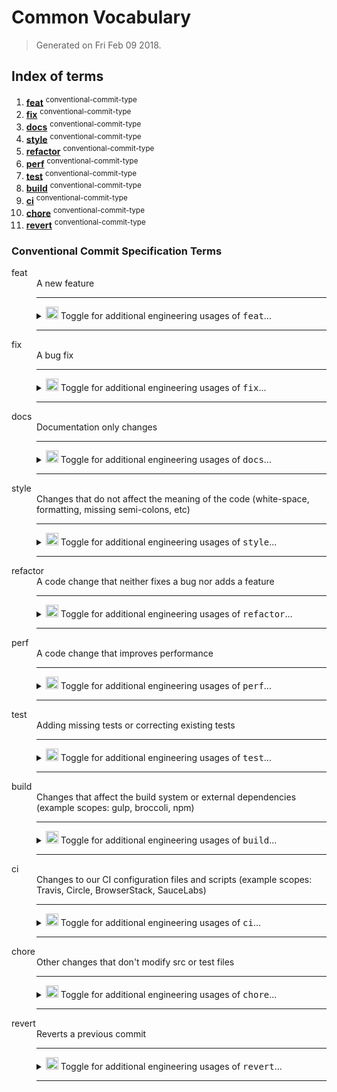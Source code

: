# Common Vocabulary

> Generated on Fri Feb 09 2018.

## Index of terms

1.  [**feat**](#feat) <sup>conventional-commit-type</sup>
1.  [**fix**](#fix) <sup>conventional-commit-type</sup>
1.  [**docs**](#docs) <sup>conventional-commit-type</sup>
1.  [**style**](#style) <sup>conventional-commit-type</sup>
1.  [**refactor**](#refactor) <sup>conventional-commit-type</sup>
1.  [**perf**](#perf) <sup>conventional-commit-type</sup>
1.  [**test**](#test) <sup>conventional-commit-type</sup>
1.  [**build**](#build) <sup>conventional-commit-type</sup>
1.  [**ci**](#ci) <sup>conventional-commit-type</sup>
1.  [**chore**](#chore) <sup>conventional-commit-type</sup>
1.  [**revert**](#revert) <sup>conventional-commit-type</sup>

### Conventional Commit Specification Terms

<dl>
<dt><a name="feat"></a>feat</dt>
<dd>A new feature
  <hr>
  <details>
  <summary><img align="bottom" alt="info" height="20" width="20" src="https://cdnjs.cloudflare.com/ajax/libs/octicons/4.4.0/svg/info.svg"> Toggle for additional engineering usages of <samp>feat</samp>...</summary>
  <ul><p>
  <!-- categories -->

  <p><em>Category</em>
  <blockquote><ul>
    <li>conventional-commit-type</li>
  </blockquote>

  <!-- commit log headers -->

  <!-- labels -->

</details>
<hr>
</dd>
</ul>
<!-- definition -->
<dt><a name="fix"></a>fix</dt>
<dd>A bug fix
  <hr>
  <details>
  <summary><img align="bottom" alt="info" height="20" width="20" src="https://cdnjs.cloudflare.com/ajax/libs/octicons/4.4.0/svg/info.svg"> Toggle for additional engineering usages of <samp>fix</samp>...</summary>
  <ul><p>
  <!-- categories -->

  <p><em>Category</em>
  <blockquote><ul>
    <li>conventional-commit-type</li>
  </blockquote>

  <!-- commit log headers -->

  <!-- labels -->

</details>
<hr>
</dd>
</ul>
<!-- definition -->
<dt><a name="docs"></a>docs</dt>
<dd>Documentation only changes
  <hr>
  <details>
  <summary><img align="bottom" alt="info" height="20" width="20" src="https://cdnjs.cloudflare.com/ajax/libs/octicons/4.4.0/svg/info.svg"> Toggle for additional engineering usages of <samp>docs</samp>...</summary>
  <ul><p>
  <!-- categories -->

  <p><em>Category</em>
  <blockquote><ul>
    <li>conventional-commit-type</li>
  </blockquote>

  <!-- commit log headers -->

  <!-- labels -->

</details>
<hr>
</dd>
</ul>
<!-- definition -->
<dt><a name="style"></a>style</dt>
<dd>Changes that do not affect the meaning of the code (white-space, formatting, missing semi-colons, etc)
  <hr>
  <details>
  <summary><img align="bottom" alt="info" height="20" width="20" src="https://cdnjs.cloudflare.com/ajax/libs/octicons/4.4.0/svg/info.svg"> Toggle for additional engineering usages of <samp>style</samp>...</summary>
  <ul><p>
  <!-- categories -->

  <p><em>Category</em>
  <blockquote><ul>
    <li>conventional-commit-type</li>
  </blockquote>

  <!-- commit log headers -->

  <!-- labels -->

</details>
<hr>
</dd>
</ul>
<!-- definition -->
<dt><a name="refactor"></a>refactor</dt>
<dd>A code change that neither fixes a bug nor adds a feature
  <hr>
  <details>
  <summary><img align="bottom" alt="info" height="20" width="20" src="https://cdnjs.cloudflare.com/ajax/libs/octicons/4.4.0/svg/info.svg"> Toggle for additional engineering usages of <samp>refactor</samp>...</summary>
  <ul><p>
  <!-- categories -->

  <p><em>Category</em>
  <blockquote><ul>
    <li>conventional-commit-type</li>
  </blockquote>

  <!-- commit log headers -->

  <!-- labels -->

</details>
<hr>
</dd>
</ul>
<!-- definition -->
<dt><a name="perf"></a>perf</dt>
<dd>A code change that improves performance
  <hr>
  <details>
  <summary><img align="bottom" alt="info" height="20" width="20" src="https://cdnjs.cloudflare.com/ajax/libs/octicons/4.4.0/svg/info.svg"> Toggle for additional engineering usages of <samp>perf</samp>...</summary>
  <ul><p>
  <!-- categories -->

  <p><em>Category</em>
  <blockquote><ul>
    <li>conventional-commit-type</li>
  </blockquote>

  <!-- commit log headers -->

  <!-- labels -->

</details>
<hr>
</dd>
</ul>
<!-- definition -->
<dt><a name="test"></a>test</dt>
<dd>Adding missing tests or correcting existing tests
  <hr>
  <details>
  <summary><img align="bottom" alt="info" height="20" width="20" src="https://cdnjs.cloudflare.com/ajax/libs/octicons/4.4.0/svg/info.svg"> Toggle for additional engineering usages of <samp>test</samp>...</summary>
  <ul><p>
  <!-- categories -->

  <p><em>Category</em>
  <blockquote><ul>
    <li>conventional-commit-type</li>
  </blockquote>

  <!-- commit log headers -->

  <!-- labels -->

</details>
<hr>
</dd>
</ul>
<!-- definition -->
<dt><a name="build"></a>build</dt>
<dd>Changes that affect the build system or external dependencies (example scopes: gulp, broccoli, npm)
  <hr>
  <details>
  <summary><img align="bottom" alt="info" height="20" width="20" src="https://cdnjs.cloudflare.com/ajax/libs/octicons/4.4.0/svg/info.svg"> Toggle for additional engineering usages of <samp>build</samp>...</summary>
  <ul><p>
  <!-- categories -->

  <p><em>Category</em>
  <blockquote><ul>
    <li>conventional-commit-type</li>
  </blockquote>

  <!-- commit log headers -->

  <!-- labels -->

</details>
<hr>
</dd>
</ul>
<!-- definition -->
<dt><a name="ci"></a>ci</dt>
<dd>Changes to our CI configuration files and scripts (example scopes: Travis, Circle, BrowserStack, SauceLabs)
  <hr>
  <details>
  <summary><img align="bottom" alt="info" height="20" width="20" src="https://cdnjs.cloudflare.com/ajax/libs/octicons/4.4.0/svg/info.svg"> Toggle for additional engineering usages of <samp>ci</samp>...</summary>
  <ul><p>
  <!-- categories -->

  <p><em>Category</em>
  <blockquote><ul>
    <li>conventional-commit-type</li>
  </blockquote>

  <!-- commit log headers -->

  <!-- labels -->

</details>
<hr>
</dd>
</ul>
<!-- definition -->
<dt><a name="chore"></a>chore</dt>
<dd>Other changes that don't modify src or test files
  <hr>
  <details>
  <summary><img align="bottom" alt="info" height="20" width="20" src="https://cdnjs.cloudflare.com/ajax/libs/octicons/4.4.0/svg/info.svg"> Toggle for additional engineering usages of <samp>chore</samp>...</summary>
  <ul><p>
  <!-- categories -->

  <p><em>Category</em>
  <blockquote><ul>
    <li>conventional-commit-type</li>
  </blockquote>

  <!-- commit log headers -->

  <!-- labels -->

</details>
<hr>
</dd>
</ul>
<!-- definition -->
<dt><a name="revert"></a>revert</dt>
<dd>Reverts a previous commit
  <hr>
  <details>
  <summary><img align="bottom" alt="info" height="20" width="20" src="https://cdnjs.cloudflare.com/ajax/libs/octicons/4.4.0/svg/info.svg"> Toggle for additional engineering usages of <samp>revert</samp>...</summary>
  <ul><p>
  <!-- categories -->

  <p><em>Category</em>
  <blockquote><ul>
    <li>conventional-commit-type</li>
  </blockquote>

  <!-- commit log headers -->

  <!-- labels -->

</details>
<hr>
</dd>
</ul>
</dl>

